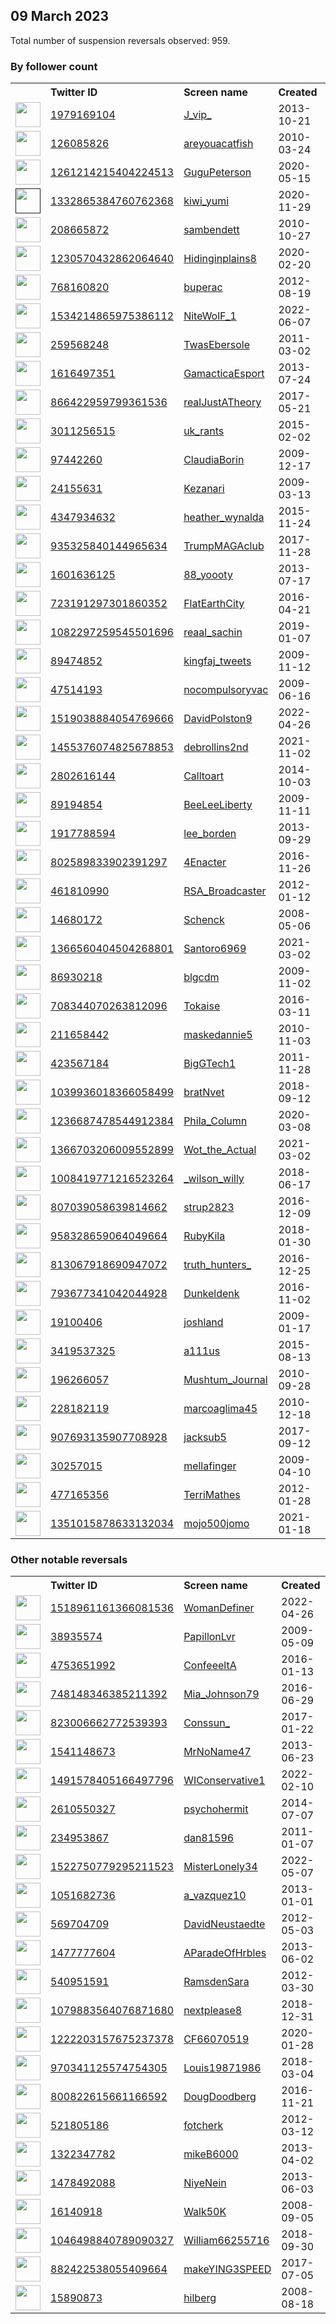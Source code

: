 
## 09 March 2023
Total number of suspension reversals observed: 959.

### By follower count
<table><tr><th></th><th align="left">Twitter ID</th><th align="left">Screen name</th>
<th align="left">Created</th><th align="left">Status</th><th align="left">Suspended</th><th align="left">Followers</th>
<tr><td><a href="https://pbs.twimg.com/profile_images/972474051972206592/4f7CeLbs_normal.jpg"><img src="https://pbs.twimg.com/profile_images/972474051972206592/4f7CeLbs_normal.jpg" width="40px" height="40px" align="center"/></a></td><td><a href="https://twitter.com/intent/user?user_id=1979169104">1979169104</a></td><td><a href="https://twitter.com/J_vip_">J_vip_</a></td><td>2013-10-21</td><td align="center"></td><td>2023-01-28</td><td>435824</td></tr>
<tr><td><a href="https://pbs.twimg.com/profile_images/917798271309045761/JmtKPvxk_normal.jpg"><img src="https://pbs.twimg.com/profile_images/917798271309045761/JmtKPvxk_normal.jpg" width="40px" height="40px" align="center"/></a></td><td><a href="https://twitter.com/intent/user?user_id=126085826">126085826</a></td><td><a href="https://twitter.com/areyouacatfish">areyouacatfish</a></td><td>2010-03-24</td><td align="center"></td><td>2022-12-19</td><td>176735</td></tr>
<tr><td><a href="https://pbs.twimg.com/profile_images/1658819673905823744/dq_SyMxc_normal.jpg"><img src="https://pbs.twimg.com/profile_images/1658819673905823744/dq_SyMxc_normal.jpg" width="40px" height="40px" align="center"/></a></td><td><a href="https://twitter.com/intent/user?user_id=1261214215404224513">1261214215404224513</a></td><td><a href="https://twitter.com/GuguPeterson">GuguPeterson</a></td><td>2020-05-15</td><td align="center"></td><td>2022-09-12</td><td>46676</td></tr>
<tr><td><a href=""><img src="" width="40px" height="40px" align="center"/></a></td><td><a href="https://twitter.com/intent/user?user_id=1332865384760762368">1332865384760762368</a></td><td><a href="https://twitter.com/kiwi_yumi">kiwi_yumi</a></td><td>2020-11-29</td><td align="center">🚫</td><td>2022-08-04</td><td>31799</td></tr>
<tr><td><a href="https://pbs.twimg.com/profile_images/1163110682155540483/ZEHiS5Kj_normal.jpg"><img src="https://pbs.twimg.com/profile_images/1163110682155540483/ZEHiS5Kj_normal.jpg" width="40px" height="40px" align="center"/></a></td><td><a href="https://twitter.com/intent/user?user_id=208665872">208665872</a></td><td><a href="https://twitter.com/sambendett">sambendett</a></td><td>2010-10-27</td><td align="center"></td><td>2023-03-03</td><td>31091</td></tr>
<tr><td><a href="https://pbs.twimg.com/profile_images/1395176044261433345/SeTyK_dY_normal.jpg"><img src="https://pbs.twimg.com/profile_images/1395176044261433345/SeTyK_dY_normal.jpg" width="40px" height="40px" align="center"/></a></td><td><a href="https://twitter.com/intent/user?user_id=1230570432862064640">1230570432862064640</a></td><td><a href="https://twitter.com/Hidinginplains8">Hidinginplains8</a></td><td>2020-02-20</td><td align="center"></td><td>2022-09-20</td><td>17644</td></tr>
<tr><td><a href="https://pbs.twimg.com/profile_images/1538611361722183680/cR5NU_yG_normal.jpg"><img src="https://pbs.twimg.com/profile_images/1538611361722183680/cR5NU_yG_normal.jpg" width="40px" height="40px" align="center"/></a></td><td><a href="https://twitter.com/intent/user?user_id=768160820">768160820</a></td><td><a href="https://twitter.com/buperac">buperac</a></td><td>2012-08-19</td><td align="center"></td><td>2022-08-11</td><td>17424</td></tr>
<tr><td><a href="https://pbs.twimg.com/profile_images/1655043207481229313/930mzZbE_normal.jpg"><img src="https://pbs.twimg.com/profile_images/1655043207481229313/930mzZbE_normal.jpg" width="40px" height="40px" align="center"/></a></td><td><a href="https://twitter.com/intent/user?user_id=1534214865975386112">1534214865975386112</a></td><td><a href="https://twitter.com/NiteWolF_1">NiteWolF_1</a></td><td>2022-06-07</td><td align="center"></td><td>2023-03-03</td><td>17236</td></tr>
<tr><td><a href="https://pbs.twimg.com/profile_images/1389542164/Marvel_Shot_normal.jpg"><img src="https://pbs.twimg.com/profile_images/1389542164/Marvel_Shot_normal.jpg" width="40px" height="40px" align="center"/></a></td><td><a href="https://twitter.com/intent/user?user_id=259568248">259568248</a></td><td><a href="https://twitter.com/TwasEbersole">TwasEbersole</a></td><td>2011-03-02</td><td align="center">🔒</td><td>2022-12-23</td><td>17140</td></tr>
<tr><td><a href="https://pbs.twimg.com/profile_images/1480536341159063556/lLTNXkt6_normal.jpg"><img src="https://pbs.twimg.com/profile_images/1480536341159063556/lLTNXkt6_normal.jpg" width="40px" height="40px" align="center"/></a></td><td><a href="https://twitter.com/intent/user?user_id=1616497351">1616497351</a></td><td><a href="https://twitter.com/GamacticaEsport">GamacticaEsport</a></td><td>2013-07-24</td><td align="center"></td><td>2023-02-27</td><td>16780</td></tr>
<tr><td><a href="https://pbs.twimg.com/profile_images/1322243999982235648/7uPLVoc9_normal.jpg"><img src="https://pbs.twimg.com/profile_images/1322243999982235648/7uPLVoc9_normal.jpg" width="40px" height="40px" align="center"/></a></td><td><a href="https://twitter.com/intent/user?user_id=866422959799361536">866422959799361536</a></td><td><a href="https://twitter.com/realJustATheory">realJustATheory</a></td><td>2017-05-21</td><td align="center"></td><td></td><td>16527</td></tr>
<tr><td><a href="https://pbs.twimg.com/profile_images/1476794464677081137/9pkglCa3_normal.jpg"><img src="https://pbs.twimg.com/profile_images/1476794464677081137/9pkglCa3_normal.jpg" width="40px" height="40px" align="center"/></a></td><td><a href="https://twitter.com/intent/user?user_id=3011256515">3011256515</a></td><td><a href="https://twitter.com/uk_rants">uk_rants</a></td><td>2015-02-02</td><td align="center"></td><td>2022-10-21</td><td>16419</td></tr>
<tr><td><a href="https://pbs.twimg.com/profile_images/1634008944250171393/SoDA6z5Y_normal.jpg"><img src="https://pbs.twimg.com/profile_images/1634008944250171393/SoDA6z5Y_normal.jpg" width="40px" height="40px" align="center"/></a></td><td><a href="https://twitter.com/intent/user?user_id=97442260">97442260</a></td><td><a href="https://twitter.com/ClaudiaBorin">ClaudiaBorin</a></td><td>2009-12-17</td><td align="center"></td><td>2022-11-28</td><td>14188</td></tr>
<tr><td><a href="https://pbs.twimg.com/profile_images/1397310741380730881/FR_BXN5s_normal.jpg"><img src="https://pbs.twimg.com/profile_images/1397310741380730881/FR_BXN5s_normal.jpg" width="40px" height="40px" align="center"/></a></td><td><a href="https://twitter.com/intent/user?user_id=24155631">24155631</a></td><td><a href="https://twitter.com/Kezanari">Kezanari</a></td><td>2009-03-13</td><td align="center"></td><td>2022-11-25</td><td>13311</td></tr>
<tr><td><a href="https://pbs.twimg.com/profile_images/1660166457093947392/246IXawC_normal.jpg"><img src="https://pbs.twimg.com/profile_images/1660166457093947392/246IXawC_normal.jpg" width="40px" height="40px" align="center"/></a></td><td><a href="https://twitter.com/intent/user?user_id=4347934632">4347934632</a></td><td><a href="https://twitter.com/heather_wynalda">heather_wynalda</a></td><td>2015-11-24</td><td align="center"></td><td>2022-03-10</td><td>13190</td></tr>
<tr><td><a href="https://pbs.twimg.com/profile_images/1657152053649752064/oVzAZJnd_normal.jpg"><img src="https://pbs.twimg.com/profile_images/1657152053649752064/oVzAZJnd_normal.jpg" width="40px" height="40px" align="center"/></a></td><td><a href="https://twitter.com/intent/user?user_id=935325840144965634">935325840144965634</a></td><td><a href="https://twitter.com/TrumpMAGAclub">TrumpMAGAclub</a></td><td>2017-11-28</td><td align="center">🚫</td><td></td><td>12190</td></tr>
<tr><td><a href="https://pbs.twimg.com/profile_images/1591394082701643783/x8iHdvWs_normal.jpg"><img src="https://pbs.twimg.com/profile_images/1591394082701643783/x8iHdvWs_normal.jpg" width="40px" height="40px" align="center"/></a></td><td><a href="https://twitter.com/intent/user?user_id=1601636125">1601636125</a></td><td><a href="https://twitter.com/88_yoooty">88_yoooty</a></td><td>2013-07-17</td><td align="center">🚫</td><td>2023-01-26</td><td>12045</td></tr>
<tr><td><a href="https://pbs.twimg.com/profile_images/731973579705700353/tIcBqbsI_normal.jpg"><img src="https://pbs.twimg.com/profile_images/731973579705700353/tIcBqbsI_normal.jpg" width="40px" height="40px" align="center"/></a></td><td><a href="https://twitter.com/intent/user?user_id=723191297301860352">723191297301860352</a></td><td><a href="https://twitter.com/FlatEarthCity">FlatEarthCity</a></td><td>2016-04-21</td><td align="center"></td><td>2022-08-08</td><td>11264</td></tr>
<tr><td><a href="https://pbs.twimg.com/profile_images/1582386624327200768/lwOP91CL_normal.jpg"><img src="https://pbs.twimg.com/profile_images/1582386624327200768/lwOP91CL_normal.jpg" width="40px" height="40px" align="center"/></a></td><td><a href="https://twitter.com/intent/user?user_id=1082297259545501696">1082297259545501696</a></td><td><a href="https://twitter.com/reaal_sachin">reaal_sachin</a></td><td>2019-01-07</td><td align="center">🚫</td><td>2022-11-11</td><td>10729</td></tr>
<tr><td><a href="https://pbs.twimg.com/profile_images/1481190802378399744/43AWjQrG_normal.jpg"><img src="https://pbs.twimg.com/profile_images/1481190802378399744/43AWjQrG_normal.jpg" width="40px" height="40px" align="center"/></a></td><td><a href="https://twitter.com/intent/user?user_id=89474852">89474852</a></td><td><a href="https://twitter.com/kingfaj_tweets">kingfaj_tweets</a></td><td>2009-11-12</td><td align="center"></td><td>2022-12-23</td><td>10679</td></tr>
<tr><td><a href="https://pbs.twimg.com/profile_images/1643743188409282560/5ZrvF60l_normal.jpg"><img src="https://pbs.twimg.com/profile_images/1643743188409282560/5ZrvF60l_normal.jpg" width="40px" height="40px" align="center"/></a></td><td><a href="https://twitter.com/intent/user?user_id=47514193">47514193</a></td><td><a href="https://twitter.com/nocompulsoryvac">nocompulsoryvac</a></td><td>2009-06-16</td><td align="center"></td><td>2022-08-10</td><td>9898</td></tr>
<tr><td><a href="https://pbs.twimg.com/profile_images/1530646980241784841/PlD9bTp9_normal.jpg"><img src="https://pbs.twimg.com/profile_images/1530646980241784841/PlD9bTp9_normal.jpg" width="40px" height="40px" align="center"/></a></td><td><a href="https://twitter.com/intent/user?user_id=1519038884054769666">1519038884054769666</a></td><td><a href="https://twitter.com/DavidPolston9">DavidPolston9</a></td><td>2022-04-26</td><td align="center"></td><td>2022-11-24</td><td>8992</td></tr>
<tr><td><a href="https://pbs.twimg.com/profile_images/1656422274071769090/DUi8LJgp_normal.jpg"><img src="https://pbs.twimg.com/profile_images/1656422274071769090/DUi8LJgp_normal.jpg" width="40px" height="40px" align="center"/></a></td><td><a href="https://twitter.com/intent/user?user_id=1455376074825678853">1455376074825678853</a></td><td><a href="https://twitter.com/debrollins2nd">debrollins2nd</a></td><td>2021-11-02</td><td align="center"></td><td>2022-12-01</td><td>8891</td></tr>
<tr><td><a href="https://pbs.twimg.com/profile_images/1155839412376391680/KrAbsiNh_normal.jpg"><img src="https://pbs.twimg.com/profile_images/1155839412376391680/KrAbsiNh_normal.jpg" width="40px" height="40px" align="center"/></a></td><td><a href="https://twitter.com/intent/user?user_id=2802616144">2802616144</a></td><td><a href="https://twitter.com/Calltoart">Calltoart</a></td><td>2014-10-03</td><td align="center"></td><td>2022-11-08</td><td>8845</td></tr>
<tr><td><a href="https://pbs.twimg.com/profile_images/1474883280856141826/evX33xVs_normal.jpg"><img src="https://pbs.twimg.com/profile_images/1474883280856141826/evX33xVs_normal.jpg" width="40px" height="40px" align="center"/></a></td><td><a href="https://twitter.com/intent/user?user_id=89194854">89194854</a></td><td><a href="https://twitter.com/BeeLeeLiberty">BeeLeeLiberty</a></td><td>2009-11-11</td><td align="center"></td><td>2022-03-12</td><td>8434</td></tr>
<tr><td><a href="https://pbs.twimg.com/profile_images/1037805255533191168/eU1PdbME_normal.jpg"><img src="https://pbs.twimg.com/profile_images/1037805255533191168/eU1PdbME_normal.jpg" width="40px" height="40px" align="center"/></a></td><td><a href="https://twitter.com/intent/user?user_id=1917788594">1917788594</a></td><td><a href="https://twitter.com/lee_borden">lee_borden</a></td><td>2013-09-29</td><td align="center"></td><td>2023-01-25</td><td>8113</td></tr>
<tr><td><a href="https://pbs.twimg.com/profile_images/1648629312952606720/tK355k9p_normal.jpg"><img src="https://pbs.twimg.com/profile_images/1648629312952606720/tK355k9p_normal.jpg" width="40px" height="40px" align="center"/></a></td><td><a href="https://twitter.com/intent/user?user_id=802589833902391297">802589833902391297</a></td><td><a href="https://twitter.com/4Enacter">4Enacter</a></td><td>2016-11-26</td><td align="center"></td><td>2023-02-22</td><td>7702</td></tr>
<tr><td><a href="https://pbs.twimg.com/profile_images/1627598479307468800/OE92NIB7_normal.jpg"><img src="https://pbs.twimg.com/profile_images/1627598479307468800/OE92NIB7_normal.jpg" width="40px" height="40px" align="center"/></a></td><td><a href="https://twitter.com/intent/user?user_id=461810990">461810990</a></td><td><a href="https://twitter.com/RSA_Broadcaster">RSA_Broadcaster</a></td><td>2012-01-12</td><td align="center"></td><td>2023-02-14</td><td>7438</td></tr>
<tr><td><a href="https://pbs.twimg.com/profile_images/1056228798730063872/of0AVECE_normal.jpg"><img src="https://pbs.twimg.com/profile_images/1056228798730063872/of0AVECE_normal.jpg" width="40px" height="40px" align="center"/></a></td><td><a href="https://twitter.com/intent/user?user_id=14680172">14680172</a></td><td><a href="https://twitter.com/Schenck">Schenck</a></td><td>2008-05-06</td><td align="center"></td><td></td><td>7355</td></tr>
<tr><td><a href="https://pbs.twimg.com/profile_images/1650290207151869954/MZtQvl38_normal.jpg"><img src="https://pbs.twimg.com/profile_images/1650290207151869954/MZtQvl38_normal.jpg" width="40px" height="40px" align="center"/></a></td><td><a href="https://twitter.com/intent/user?user_id=1366560404504268801">1366560404504268801</a></td><td><a href="https://twitter.com/Santoro6969">Santoro6969</a></td><td>2021-03-02</td><td align="center"></td><td>2022-10-07</td><td>6458</td></tr>
<tr><td><a href="https://pbs.twimg.com/profile_images/1634303703854268419/miQmvDhA_normal.jpg"><img src="https://pbs.twimg.com/profile_images/1634303703854268419/miQmvDhA_normal.jpg" width="40px" height="40px" align="center"/></a></td><td><a href="https://twitter.com/intent/user?user_id=86930218">86930218</a></td><td><a href="https://twitter.com/blgcdm">blgcdm</a></td><td>2009-11-02</td><td align="center"></td><td>2022-06-09</td><td>6326</td></tr>
<tr><td><a href="https://pbs.twimg.com/profile_images/1634580719862263808/-1uBQHyd_normal.jpg"><img src="https://pbs.twimg.com/profile_images/1634580719862263808/-1uBQHyd_normal.jpg" width="40px" height="40px" align="center"/></a></td><td><a href="https://twitter.com/intent/user?user_id=708344070263812096">708344070263812096</a></td><td><a href="https://twitter.com/Tokaise">Tokaise</a></td><td>2016-03-11</td><td align="center"></td><td>2022-07-28</td><td>6187</td></tr>
<tr><td><a href="https://pbs.twimg.com/profile_images/1501976175282987020/3TW7JL7C_normal.jpg"><img src="https://pbs.twimg.com/profile_images/1501976175282987020/3TW7JL7C_normal.jpg" width="40px" height="40px" align="center"/></a></td><td><a href="https://twitter.com/intent/user?user_id=211658442">211658442</a></td><td><a href="https://twitter.com/maskedannie5">maskedannie5</a></td><td>2010-11-03</td><td align="center"></td><td>2022-07-29</td><td>6037</td></tr>
<tr><td><a href="https://pbs.twimg.com/profile_images/631566210736336896/hMpH-eb0_normal.jpg"><img src="https://pbs.twimg.com/profile_images/631566210736336896/hMpH-eb0_normal.jpg" width="40px" height="40px" align="center"/></a></td><td><a href="https://twitter.com/intent/user?user_id=423567184">423567184</a></td><td><a href="https://twitter.com/BigGTech1">BigGTech1</a></td><td>2011-11-28</td><td align="center"></td><td>2022-09-21</td><td>5786</td></tr>
<tr><td><a href="https://pbs.twimg.com/profile_images/1655912898810597379/d-tX9ug5_normal.jpg"><img src="https://pbs.twimg.com/profile_images/1655912898810597379/d-tX9ug5_normal.jpg" width="40px" height="40px" align="center"/></a></td><td><a href="https://twitter.com/intent/user?user_id=1039936018366058499">1039936018366058499</a></td><td><a href="https://twitter.com/bratNvet">bratNvet</a></td><td>2018-09-12</td><td align="center"></td><td>2022-09-27</td><td>5658</td></tr>
<tr><td><a href="https://pbs.twimg.com/profile_images/1347784054159110145/MtN6LIWY_normal.jpg"><img src="https://pbs.twimg.com/profile_images/1347784054159110145/MtN6LIWY_normal.jpg" width="40px" height="40px" align="center"/></a></td><td><a href="https://twitter.com/intent/user?user_id=1236687478544912384">1236687478544912384</a></td><td><a href="https://twitter.com/Phila_Column">Phila_Column</a></td><td>2020-03-08</td><td align="center"></td><td></td><td>5649</td></tr>
<tr><td><a href="https://pbs.twimg.com/profile_images/1413904056213512199/DmVmPvgs_normal.jpg"><img src="https://pbs.twimg.com/profile_images/1413904056213512199/DmVmPvgs_normal.jpg" width="40px" height="40px" align="center"/></a></td><td><a href="https://twitter.com/intent/user?user_id=1366703206009552899">1366703206009552899</a></td><td><a href="https://twitter.com/Wot_the_Actual">Wot_the_Actual</a></td><td>2021-03-02</td><td align="center"></td><td>2022-12-03</td><td>5385</td></tr>
<tr><td><a href="https://pbs.twimg.com/profile_images/1533733674172264448/Kxh12djd_normal.jpg"><img src="https://pbs.twimg.com/profile_images/1533733674172264448/Kxh12djd_normal.jpg" width="40px" height="40px" align="center"/></a></td><td><a href="https://twitter.com/intent/user?user_id=1008419771216523264">1008419771216523264</a></td><td><a href="https://twitter.com/_wilson_willy">_wilson_willy</a></td><td>2018-06-17</td><td align="center"></td><td>2023-01-29</td><td>5315</td></tr>
<tr><td><a href="https://pbs.twimg.com/profile_images/1633873625903255552/IZB6wcDg_normal.jpg"><img src="https://pbs.twimg.com/profile_images/1633873625903255552/IZB6wcDg_normal.jpg" width="40px" height="40px" align="center"/></a></td><td><a href="https://twitter.com/intent/user?user_id=807039058639814662">807039058639814662</a></td><td><a href="https://twitter.com/strup2823">strup2823</a></td><td>2016-12-09</td><td align="center"></td><td>2022-05-08</td><td>5145</td></tr>
<tr><td><a href="https://pbs.twimg.com/profile_images/1634980232288522242/ezl157pz_normal.jpg"><img src="https://pbs.twimg.com/profile_images/1634980232288522242/ezl157pz_normal.jpg" width="40px" height="40px" align="center"/></a></td><td><a href="https://twitter.com/intent/user?user_id=958328659064049664">958328659064049664</a></td><td><a href="https://twitter.com/RubyKila">RubyKila</a></td><td>2018-01-30</td><td align="center"></td><td>2022-11-29</td><td>4688</td></tr>
<tr><td><a href="https://pbs.twimg.com/profile_images/1629782357128380416/E-MoT2Sq_normal.jpg"><img src="https://pbs.twimg.com/profile_images/1629782357128380416/E-MoT2Sq_normal.jpg" width="40px" height="40px" align="center"/></a></td><td><a href="https://twitter.com/intent/user?user_id=813067918690947072">813067918690947072</a></td><td><a href="https://twitter.com/truth_hunters_">truth_hunters_</a></td><td>2016-12-25</td><td align="center"></td><td>2023-01-15</td><td>4447</td></tr>
<tr><td><a href="https://pbs.twimg.com/profile_images/1634457871118131200/Jc67Ji3D_normal.jpg"><img src="https://pbs.twimg.com/profile_images/1634457871118131200/Jc67Ji3D_normal.jpg" width="40px" height="40px" align="center"/></a></td><td><a href="https://twitter.com/intent/user?user_id=793677341042044928">793677341042044928</a></td><td><a href="https://twitter.com/Dunkeldenk">Dunkeldenk</a></td><td>2016-11-02</td><td align="center"></td><td></td><td>4354</td></tr>
<tr><td><a href="https://pbs.twimg.com/profile_images/1405310442692513797/m6pC4RNU_normal.jpg"><img src="https://pbs.twimg.com/profile_images/1405310442692513797/m6pC4RNU_normal.jpg" width="40px" height="40px" align="center"/></a></td><td><a href="https://twitter.com/intent/user?user_id=19100406">19100406</a></td><td><a href="https://twitter.com/joshland">joshland</a></td><td>2009-01-17</td><td align="center"></td><td>2022-03-25</td><td>4332</td></tr>
<tr><td><a href="https://pbs.twimg.com/profile_images/1632803506510872581/zLcF3jpQ_normal.jpg"><img src="https://pbs.twimg.com/profile_images/1632803506510872581/zLcF3jpQ_normal.jpg" width="40px" height="40px" align="center"/></a></td><td><a href="https://twitter.com/intent/user?user_id=3419537325">3419537325</a></td><td><a href="https://twitter.com/a111us">a111us</a></td><td>2015-08-13</td><td align="center"></td><td>2022-08-19</td><td>4218</td></tr>
<tr><td><a href="https://pbs.twimg.com/profile_images/1357308401575997440/vGborbO-_normal.jpg"><img src="https://pbs.twimg.com/profile_images/1357308401575997440/vGborbO-_normal.jpg" width="40px" height="40px" align="center"/></a></td><td><a href="https://twitter.com/intent/user?user_id=196266057">196266057</a></td><td><a href="https://twitter.com/Mushtum_Journal">Mushtum_Journal</a></td><td>2010-09-28</td><td align="center"></td><td>2022-10-05</td><td>3903</td></tr>
<tr><td><a href="https://pbs.twimg.com/profile_images/1523769565959839750/gj2SgFBS_normal.jpg"><img src="https://pbs.twimg.com/profile_images/1523769565959839750/gj2SgFBS_normal.jpg" width="40px" height="40px" align="center"/></a></td><td><a href="https://twitter.com/intent/user?user_id=228182119">228182119</a></td><td><a href="https://twitter.com/marcoaglima45">marcoaglima45</a></td><td>2010-12-18</td><td align="center"></td><td>2022-12-05</td><td>3892</td></tr>
<tr><td><a href="https://pbs.twimg.com/profile_images/1640795271620599814/KWKyoyIp_normal.jpg"><img src="https://pbs.twimg.com/profile_images/1640795271620599814/KWKyoyIp_normal.jpg" width="40px" height="40px" align="center"/></a></td><td><a href="https://twitter.com/intent/user?user_id=907693135907708928">907693135907708928</a></td><td><a href="https://twitter.com/jacksub5">jacksub5</a></td><td>2017-09-12</td><td align="center"></td><td>2022-08-12</td><td>3525</td></tr>
<tr><td><a href="https://pbs.twimg.com/profile_images/1200491935972167680/wtExj_QB_normal.jpg"><img src="https://pbs.twimg.com/profile_images/1200491935972167680/wtExj_QB_normal.jpg" width="40px" height="40px" align="center"/></a></td><td><a href="https://twitter.com/intent/user?user_id=30257015">30257015</a></td><td><a href="https://twitter.com/mellafinger">mellafinger</a></td><td>2009-04-10</td><td align="center"></td><td>2022-08-18</td><td>3488</td></tr>
<tr><td><a href="https://pbs.twimg.com/profile_images/1637094152406982656/p2DYpDx1_normal.jpg"><img src="https://pbs.twimg.com/profile_images/1637094152406982656/p2DYpDx1_normal.jpg" width="40px" height="40px" align="center"/></a></td><td><a href="https://twitter.com/intent/user?user_id=477165356">477165356</a></td><td><a href="https://twitter.com/TerriMathes">TerriMathes</a></td><td>2012-01-28</td><td align="center"></td><td></td><td>3449</td></tr>
<tr><td><a href="https://pbs.twimg.com/profile_images/1379562930920947718/P2_9dLaD_normal.jpg"><img src="https://pbs.twimg.com/profile_images/1379562930920947718/P2_9dLaD_normal.jpg" width="40px" height="40px" align="center"/></a></td><td><a href="https://twitter.com/intent/user?user_id=1351015878633132034">1351015878633132034</a></td><td><a href="https://twitter.com/mojo500jomo">mojo500jomo</a></td><td>2021-01-18</td><td align="center"></td><td></td><td>3335</td></tr>
</table>

### Other notable reversals
<table><tr><th></th><th align="left">Twitter ID</th><th align="left">Screen name</th>
<th align="left">Created</th><th align="left">Status</th><th align="left">Suspended</th><th align="left">Followers</th>
<tr><td><a href="https://pbs.twimg.com/profile_images/1641451859004243970/isSOJ_61_normal.jpg"><img src="https://pbs.twimg.com/profile_images/1641451859004243970/isSOJ_61_normal.jpg" width="40px" height="40px" align="center"/></a></td><td><a href="https://twitter.com/intent/user?user_id=1518961161366081536">1518961161366081536</a></td><td><a href="https://twitter.com/WomanDefiner">WomanDefiner</a></td><td>2022-04-26</td><td align="center"></td><td>2022-11-20</td><td>2011</td></tr>
<tr><td><a href="https://pbs.twimg.com/profile_images/1571551886439845890/rXYzv5Li_normal.jpg"><img src="https://pbs.twimg.com/profile_images/1571551886439845890/rXYzv5Li_normal.jpg" width="40px" height="40px" align="center"/></a></td><td><a href="https://twitter.com/intent/user?user_id=38935574">38935574</a></td><td><a href="https://twitter.com/PapillonLvr">PapillonLvr</a></td><td>2009-05-09</td><td align="center"></td><td>2022-12-13</td><td>2280</td></tr>
<tr><td><a href="https://pbs.twimg.com/profile_images/1592586688156549120/F0PWpFAO_normal.jpg"><img src="https://pbs.twimg.com/profile_images/1592586688156549120/F0PWpFAO_normal.jpg" width="40px" height="40px" align="center"/></a></td><td><a href="https://twitter.com/intent/user?user_id=4753651992">4753651992</a></td><td><a href="https://twitter.com/ConfeeeltA">ConfeeeltA</a></td><td>2016-01-13</td><td align="center"></td><td>2023-02-09</td><td>6</td></tr>
<tr><td><a href="https://pbs.twimg.com/profile_images/1432628492009676800/NI0Odt3F_normal.jpg"><img src="https://pbs.twimg.com/profile_images/1432628492009676800/NI0Odt3F_normal.jpg" width="40px" height="40px" align="center"/></a></td><td><a href="https://twitter.com/intent/user?user_id=748148346385211392">748148346385211392</a></td><td><a href="https://twitter.com/Mia_Johnson79">Mia_Johnson79</a></td><td>2016-06-29</td><td align="center">🔒</td><td>2023-03-01</td><td>135</td></tr>
<tr><td><a href="https://pbs.twimg.com/profile_images/1665049408134606848/LKnjP4DT_normal.jpg"><img src="https://pbs.twimg.com/profile_images/1665049408134606848/LKnjP4DT_normal.jpg" width="40px" height="40px" align="center"/></a></td><td><a href="https://twitter.com/intent/user?user_id=823006662772539393">823006662772539393</a></td><td><a href="https://twitter.com/Conssun_">Conssun_</a></td><td>2017-01-22</td><td align="center"></td><td>2023-02-09</td><td>6</td></tr>
<tr><td><a href="https://pbs.twimg.com/profile_images/1266923323474227203/CJY_0WkB_normal.jpg"><img src="https://pbs.twimg.com/profile_images/1266923323474227203/CJY_0WkB_normal.jpg" width="40px" height="40px" align="center"/></a></td><td><a href="https://twitter.com/intent/user?user_id=1541148673">1541148673</a></td><td><a href="https://twitter.com/MrNoName47">MrNoName47</a></td><td>2013-06-23</td><td align="center">🔒</td><td>2023-02-09</td><td>0</td></tr>
<tr><td><a href="https://pbs.twimg.com/profile_images/1643425333574606851/eKO4ffq0_normal.jpg"><img src="https://pbs.twimg.com/profile_images/1643425333574606851/eKO4ffq0_normal.jpg" width="40px" height="40px" align="center"/></a></td><td><a href="https://twitter.com/intent/user?user_id=1491578405166497796">1491578405166497796</a></td><td><a href="https://twitter.com/WIConservative1">WIConservative1</a></td><td>2022-02-10</td><td align="center"></td><td>2023-02-23</td><td>738</td></tr>
<tr><td><a href="https://pbs.twimg.com/profile_images/1131562849304817664/IZRfY0q2_normal.jpg"><img src="https://pbs.twimg.com/profile_images/1131562849304817664/IZRfY0q2_normal.jpg" width="40px" height="40px" align="center"/></a></td><td><a href="https://twitter.com/intent/user?user_id=2610550327">2610550327</a></td><td><a href="https://twitter.com/psychohermit">psychohermit</a></td><td>2014-07-07</td><td align="center">🔒</td><td>2023-02-09</td><td>0</td></tr>
<tr><td><a href="https://pbs.twimg.com/profile_images/1641621461155876866/F4FTrEPJ_normal.jpg"><img src="https://pbs.twimg.com/profile_images/1641621461155876866/F4FTrEPJ_normal.jpg" width="40px" height="40px" align="center"/></a></td><td><a href="https://twitter.com/intent/user?user_id=234953867">234953867</a></td><td><a href="https://twitter.com/dan81596">dan81596</a></td><td>2011-01-07</td><td align="center"></td><td>2023-02-09</td><td>43</td></tr>
<tr><td><a href="https://pbs.twimg.com/profile_images/1660824787843788802/h-Os4TBE_normal.jpg"><img src="https://pbs.twimg.com/profile_images/1660824787843788802/h-Os4TBE_normal.jpg" width="40px" height="40px" align="center"/></a></td><td><a href="https://twitter.com/intent/user?user_id=1522750779295211523">1522750779295211523</a></td><td><a href="https://twitter.com/MisterLonely34">MisterLonely34</a></td><td>2022-05-07</td><td align="center"></td><td>2022-12-23</td><td>707</td></tr>
<tr><td><a href="https://abs.twimg.com/sticky/default_profile_images/default_profile_normal.png"><img src="https://abs.twimg.com/sticky/default_profile_images/default_profile_normal.png" width="40px" height="40px" align="center"/></a></td><td><a href="https://twitter.com/intent/user?user_id=1051682736">1051682736</a></td><td><a href="https://twitter.com/a_vazquez10">a_vazquez10</a></td><td>2013-01-01</td><td align="center"></td><td>2023-02-09</td><td>1</td></tr>
<tr><td><a href="https://pbs.twimg.com/profile_images/1344855658030514178/YFLZXaTs_normal.jpg"><img src="https://pbs.twimg.com/profile_images/1344855658030514178/YFLZXaTs_normal.jpg" width="40px" height="40px" align="center"/></a></td><td><a href="https://twitter.com/intent/user?user_id=569704709">569704709</a></td><td><a href="https://twitter.com/DavidNeustaedte">DavidNeustaedte</a></td><td>2012-05-03</td><td align="center">🔒</td><td>2023-02-09</td><td>5</td></tr>
<tr><td><a href="https://pbs.twimg.com/profile_images/564154910540070913/w9WZlRnT_normal.jpeg"><img src="https://pbs.twimg.com/profile_images/564154910540070913/w9WZlRnT_normal.jpeg" width="40px" height="40px" align="center"/></a></td><td><a href="https://twitter.com/intent/user?user_id=1477777604">1477777604</a></td><td><a href="https://twitter.com/AParadeOfHrbles">AParadeOfHrbles</a></td><td>2013-06-02</td><td align="center"></td><td>2023-02-09</td><td>8</td></tr>
<tr><td><a href="https://pbs.twimg.com/profile_images/1284878576765079553/QPLTb-k2_normal.jpg"><img src="https://pbs.twimg.com/profile_images/1284878576765079553/QPLTb-k2_normal.jpg" width="40px" height="40px" align="center"/></a></td><td><a href="https://twitter.com/intent/user?user_id=540951591">540951591</a></td><td><a href="https://twitter.com/RamsdenSara">RamsdenSara</a></td><td>2012-03-30</td><td align="center">🔒</td><td>2023-02-09</td><td>3</td></tr>
<tr><td><a href="https://abs.twimg.com/sticky/default_profile_images/default_profile_normal.png"><img src="https://abs.twimg.com/sticky/default_profile_images/default_profile_normal.png" width="40px" height="40px" align="center"/></a></td><td><a href="https://twitter.com/intent/user?user_id=1079883564076871680">1079883564076871680</a></td><td><a href="https://twitter.com/nextplease8">nextplease8</a></td><td>2018-12-31</td><td align="center"></td><td>2023-02-09</td><td>14</td></tr>
<tr><td><a href="https://pbs.twimg.com/profile_images/1635384566004305921/j4hBMZBU_normal.jpg"><img src="https://pbs.twimg.com/profile_images/1635384566004305921/j4hBMZBU_normal.jpg" width="40px" height="40px" align="center"/></a></td><td><a href="https://twitter.com/intent/user?user_id=1222203157675237378">1222203157675237378</a></td><td><a href="https://twitter.com/CF66070519">CF66070519</a></td><td>2020-01-28</td><td align="center">🔒</td><td>2023-02-09</td><td>1</td></tr>
<tr><td><a href="https://abs.twimg.com/sticky/default_profile_images/default_profile_normal.png"><img src="https://abs.twimg.com/sticky/default_profile_images/default_profile_normal.png" width="40px" height="40px" align="center"/></a></td><td><a href="https://twitter.com/intent/user?user_id=970341125574754305">970341125574754305</a></td><td><a href="https://twitter.com/Louis19871986">Louis19871986</a></td><td>2018-03-04</td><td align="center"></td><td>2023-02-09</td><td>18</td></tr>
<tr><td><a href="https://pbs.twimg.com/profile_images/1660867717568819200/i7gTh-O4_normal.jpg"><img src="https://pbs.twimg.com/profile_images/1660867717568819200/i7gTh-O4_normal.jpg" width="40px" height="40px" align="center"/></a></td><td><a href="https://twitter.com/intent/user?user_id=800822615661166592">800822615661166592</a></td><td><a href="https://twitter.com/DougDoodberg">DougDoodberg</a></td><td>2016-11-21</td><td align="center"></td><td>2022-12-01</td><td>245</td></tr>
<tr><td><a href="https://pbs.twimg.com/profile_images/1522265075062644738/xtZH8b1G_normal.jpg"><img src="https://pbs.twimg.com/profile_images/1522265075062644738/xtZH8b1G_normal.jpg" width="40px" height="40px" align="center"/></a></td><td><a href="https://twitter.com/intent/user?user_id=521805186">521805186</a></td><td><a href="https://twitter.com/fotcherk">fotcherk</a></td><td>2012-03-12</td><td align="center">🔒</td><td>2023-02-09</td><td>0</td></tr>
<tr><td><a href="https://pbs.twimg.com/profile_images/3466411193/f03430a2d25900a29bc57ac095aabf01_normal.jpeg"><img src="https://pbs.twimg.com/profile_images/3466411193/f03430a2d25900a29bc57ac095aabf01_normal.jpeg" width="40px" height="40px" align="center"/></a></td><td><a href="https://twitter.com/intent/user?user_id=1322347782">1322347782</a></td><td><a href="https://twitter.com/mikeB6000">mikeB6000</a></td><td>2013-04-02</td><td align="center">🔒</td><td>2023-02-09</td><td>6</td></tr>
<tr><td><a href="https://pbs.twimg.com/profile_images/1081320644422193152/-KMjyN3s_normal.jpg"><img src="https://pbs.twimg.com/profile_images/1081320644422193152/-KMjyN3s_normal.jpg" width="40px" height="40px" align="center"/></a></td><td><a href="https://twitter.com/intent/user?user_id=1478492088">1478492088</a></td><td><a href="https://twitter.com/NiyeNein">NiyeNein</a></td><td>2013-06-03</td><td align="center">🔒</td><td>2023-02-09</td><td>0</td></tr>
<tr><td><a href="https://pbs.twimg.com/profile_images/782578529787445249/1bN2jQHM_normal.jpg"><img src="https://pbs.twimg.com/profile_images/782578529787445249/1bN2jQHM_normal.jpg" width="40px" height="40px" align="center"/></a></td><td><a href="https://twitter.com/intent/user?user_id=16140918">16140918</a></td><td><a href="https://twitter.com/Walk50K">Walk50K</a></td><td>2008-09-05</td><td align="center">🔒</td><td>2023-02-09</td><td>5</td></tr>
<tr><td><a href="https://pbs.twimg.com/profile_images/1052571433380007936/2uYQJMFl_normal.jpg"><img src="https://pbs.twimg.com/profile_images/1052571433380007936/2uYQJMFl_normal.jpg" width="40px" height="40px" align="center"/></a></td><td><a href="https://twitter.com/intent/user?user_id=1046498840789090327">1046498840789090327</a></td><td><a href="https://twitter.com/William66255716">William66255716</a></td><td>2018-09-30</td><td align="center">🔒</td><td>2023-02-09</td><td>6</td></tr>
<tr><td><a href="https://pbs.twimg.com/profile_images/1518037675743358976/2-pNG6EM_normal.jpg"><img src="https://pbs.twimg.com/profile_images/1518037675743358976/2-pNG6EM_normal.jpg" width="40px" height="40px" align="center"/></a></td><td><a href="https://twitter.com/intent/user?user_id=882422538055409664">882422538055409664</a></td><td><a href="https://twitter.com/makeYING3SPEED">makeYING3SPEED</a></td><td>2017-07-05</td><td align="center">🔒</td><td>2023-02-09</td><td>0</td></tr>
<tr><td><a href="https://pbs.twimg.com/profile_images/231339860/Picture1_normal.jpg"><img src="https://pbs.twimg.com/profile_images/231339860/Picture1_normal.jpg" width="40px" height="40px" align="center"/></a></td><td><a href="https://twitter.com/intent/user?user_id=15890873">15890873</a></td><td><a href="https://twitter.com/hilberg">hilberg</a></td><td>2008-08-18</td><td align="center">🔒</td><td>2023-02-09</td><td>4</td></tr>
</table>
